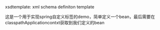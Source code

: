 xsdtemplate: xml schema definiton template

这是一个用于实现spring自定义标签的demo，简单定义一个bean，最后需要在classpathApplicationcontxt获取到我们定义的bean

